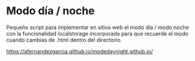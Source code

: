 # Modo día / noche 

Pequeño script para implementar en sitios web el modo día / modo noche con la funcionalidad localstorage incorporada para que recuerde el modo cuando cambias de .html dentro del directorio.

https://afernandezgarcia.github.io/modedaynight.github.io/

